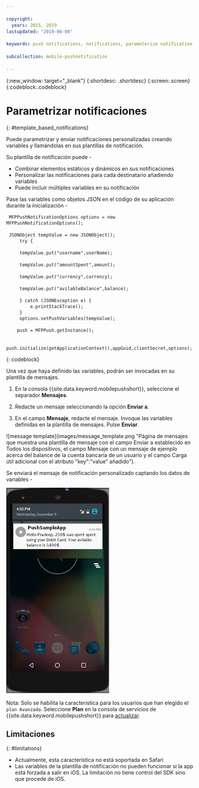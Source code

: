 ```yaml
---

copyright:
  years: 2015, 2019
lastupdated: "2019-06-06"

keywords: push notifications, notifications, parameterize notification

subcollection: mobile-pushnotification

---
```


{:new_window: target="_blank"}
{:shortdesc: .shortdesc}
{:screen:.screen}
{:codeblock:.codeblock}

# Parametrizar notificaciones
{: #template_based_notifications}

Puede parametrizar y enviar notificaciones personalizadas creando variables y llamándolas en sus plantillas de notificación.

Su plantilla de notificación puede -

 - Combinar elementos estáticos y dinámicos en sus notificaciones
 - Personalizar las notificaciones para cada destinatario añadiendo variables
 - Puede incluir múltiples variables en su notificación 

Pase las variables como objetos JSON en el código de su aplicación durante la inicialización -

    
   ```
    MFPPushNotificationOptions options = new MFPPushNotificationOptions();

    JSONObject tempValue = new JSONObject();
        try {
        
		tempValue.put("username",userName);
        
        tempValue.put("amountSpent",amount);
		
        tempValue.put("currency",currency);
		
        tempValue.put("avilableBalance",balance);
        
		} catch (JSONException e) {
            e.printStackTrace();
        }
        options.setPushVariables(tempValue); 
	   
	   push = MFPPush.getInstance();

       push.initialize(getApplicationContext(),appGuid,clientSecret,options);
   ```
{: codeblock}


Una vez que haya definido las variables, podrán ser invocadas en su plantilla de mensajes.

1. En la consola {{site.data.keyword.mobilepushshort}}, seleccione el separador **Mensajes**.

2. Redacte un mensaje seleccionando la opción **Enviar a**.

3. En el campo **Mensaje**, redacte el mensaje.  Invoque las variables definidas en la plantilla de mensajes. Pulse **Enviar**.

![message template](images/message_template.png "Página de mensajes que muestra una plantilla de mensaje con el campo Enviar a establecido en Todos los dispositivos, el campo Mensaje con un mensaje de ejemplo acerca del balance de la cuenta bancaria de un usuario y el campo Carga útil adicional con el atributo "key":"value" añadido").

Se enviará el mensaje de notificación personalizado captando los datos de variables -

![ejemplo de mensaje](images/message_template_example.jpg "Notificación de ejemplo basada en la plantilla de mensaje")

Nota: Solo se habilita la característica para los usuarios que han elegido el `plan Avanzado`. Seleccione **Plan** en la consola de servicios de {{site.data.keyword.mobilepushshort}} para [actualizar](https://cloud.ibm.com/docs/account?topic=account-changing#changing).

## Limitaciones
{: #limitations}

 - Actualmente, esta característica no está soportada en Safari
 - Las variables de la plantilla de notificación no pueden funcionar si la app está forzada a salir en iOS. La limitación no tiene control del SDK sino que procede de iOS.

